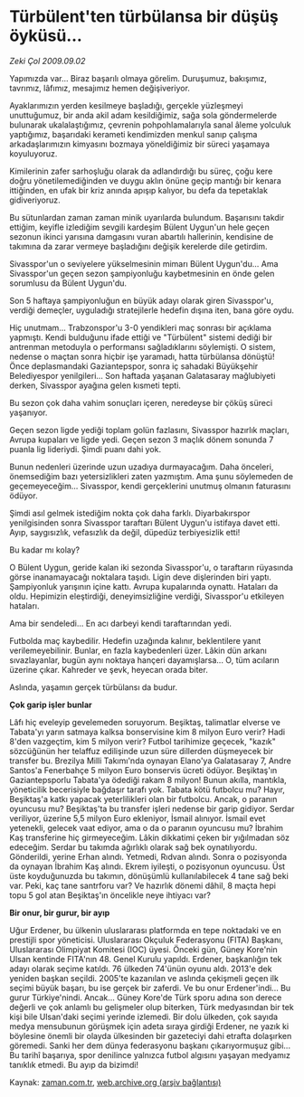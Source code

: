 # Türbülent'ten türbülansa bir düşüş öyküsü...

*Zeki Çol 2009.09.02*

<tr><td class="metin" colspan="2" style="padding-top: 20px; padding-left: 5px; padding-right: 10px;">Yapımızda var... Biraz başarılı olmaya görelim. Duruşumuz, bakışımız, tavrımız, lâfımız, mesajımız hemen değişiveriyor.</td></tr><tr><td class="metin" colspan="2" style="padding-top: 20px; padding-left: 5px; padding-right: 10px;"><p>Ayaklarımızın yerden kesilmeye başladığı, gerçekle yüzleşmeyi unuttuğumuz, bir anda akil adam kesildiğimiz, sağa sola göndermelerde bulunarak ukalalaştığımız, çevrenin pohpohlamalarıyla sanal âleme yolculuk yaptığımız, başarıdaki kerameti kendimizden menkul sanıp çalışma arkadaşlarımızın kimyasını bozmaya yöneldiğimiz bir süreci yaşamaya koyuluyoruz.
<p>Kimilerinin zafer sarhoşluğu olarak da adlandırdığı bu süreç, çoğu kere doğru yönetilemediğinden ve duygu aklın önüne geçip mantığı bir kenara ittiğinden, en ufak bir kriz anında apışıp kalıyor, bu defa da tepetaklak gidiveriyoruz.
<p>Bu sütunlardan zaman zaman minik uyarılarda bulundum. Başarısını takdir ettiğim, keyifle izlediğim sevgili kardeşim Bülent Uygun'un hele geçen sezonun ikinci yarısına damgasını vuran abartılı hallerinin, kendisine de takımına da zarar vermeye başladığını değişik kerelerde dile getirdim.
<p>Sivasspor'un o seviyelere yükselmesinin mimarı Bülent Uygun'du... Ama Sivasspor'un geçen sezon şampiyonluğu kaybetmesinin en önde gelen sorumlusu da Bülent Uygun'du.
<p>Son 5 haftaya şampiyonluğun en büyük adayı olarak giren Sivasspor'u, verdiği demeçler, uyguladığı stratejilerle hedefin dışına iten, bana göre oydu.
<p>Hiç unutmam... Trabzonspor'u 3-0 yendikleri maç sonrası bir açıklama yapmıştı. Kendi bulduğunu ifade ettiği ve "Türbülent" sistemi dediği bir antrenman metoduyla o performansı sağladıklarını söylemişti. O sistem, nedense o maçtan sonra hiçbir işe yaramadı, hatta türbülansa dönüştü! Önce deplasmandaki Gaziantepspor, sonra iç sahadaki Büyükşehir Belediyespor yenilgileri... Son haftada yaşanan Galatasaray mağlubiyeti derken, Sivasspor ayağına gelen kısmeti tepti.
<p>Bu sezon çok daha vahim sonuçları içeren, neredeyse bir çöküş süreci yaşanıyor.
<p>Geçen sezon ligde yediği toplam golün fazlasını, Sivasspor hazırlık maçları, Avrupa kupaları ve ligde yedi. Geçen sezon 3 maçlık dönem sonunda 7 puanla lig lideriydi. Şimdi puanı dahi yok.
<p>Bunun nedenleri üzerinde uzun uzadıya durmayacağım. Daha önceleri, önemsediğim bazı yetersizlikleri zaten yazmıştım. Ama şunu söylemeden de geçemeyeceğim... Sivasspor, kendi gerçeklerini unutmuş olmanın faturasını ödüyor.
<p>Şimdi asıl gelmek istediğim nokta çok daha farklı. Diyarbakırspor yenilgisinden sonra Sivasspor taraftarı Bülent Uygun'u istifaya davet etti. Ayıp, saygısızlık, vefasızlık da değil, düpedüz terbiyesizlik etti!
<p>Bu kadar mı kolay?
<p>O Bülent Uygun, geride kalan iki sezonda Sivasspor'u, o taraftarın rüyasında görse inanamayacağı noktalara taşıdı. Ligin deve dişlerinden biri yaptı. Şampiyonluk yarışının içine kattı. Avrupa kupalarında oynattı. Hataları da oldu. Hepimizin eleştirdiği, deneyimsizliğine verdiği, Sivasspor'u etkileyen hataları.
<p>Ama bir sendeledi... En acı darbeyi kendi taraftarından yedi.
<p>Futbolda maç kaybedilir. Hedefin uzağında kalınır, beklentilere yanıt verilemeyebilinir. Bunlar, en fazla kaybedenleri üzer. Lâkin dün arkanı sıvazlayanlar, bugün aynı noktaya hançeri dayamışlarsa... O, tüm acıların üzerine çıkar. Kahreder ve şevk, heyecan orada biter.
<p>Aslında, yaşamın gerçek türbülansı da budur. 

<b><p>Çok garip işler bunlar<p></p></p></b>
<p>Lâfı hiç eveleyip gevelemeden soruyorum. Beşiktaş, talimatlar elverse ve Tabata'yı yarın satmaya kalksa bonservisine kim 8 milyon Euro verir?
Hadi 8'den vazgeçtim, kim 5 milyon verir?
Futbol tarihimize geçecek, "kazık" sözcüğünün her telaffuz edilişinde uzun süre dillerden düşmeyecek bir transfer bu.
Brezilya Milli Takımı'nda oynayan Elano'ya Galatasaray 7, Andre Santos'a Fenerbahçe 5 milyon Euro bonservis ücreti ödüyor. Beşiktaş'ın Gaziantepsporlu Tabata'ya ödediği rakam 8 milyon!
Bunun akılla, mantıkla, yöneticilik becerisiyle bağdaşır tarafı yok.
Tabata kötü futbolcu mu? Hayır, Beşiktaş'a katkı yapacak yeterlilikleri olan bir futbolcu. Ancak, o paranın oyuncusu mu?
Beşiktaş'ta bu transfer işleri nedense bir garip gidiyor. Serdar veriliyor, üzerine 5,5 milyon Euro ekleniyor, İsmail alınıyor.
İsmail evet yetenekli, gelecek vaat ediyor, ama o da o paranın oyuncusu mu?
İbrahim Kaş transferine hiç girmeyeceğim.
Lâkin dikkatimi çeken bir yığılmadan söz edeceğim.
Serdar bu takımda ağırlıklı olarak sağ bek oynatılıyordu. Gönderildi, yerine Erhan alındı. Yetmedi, Rıdvan alındı. Sonra o pozisyonda da oynayan İbrahim Kaş alındı. Ekrem iyileşti, o pozisyonun oyuncusu. Üst üste koyduğunuzda bu takımın, dönüşümlü kullanılabilecek 4 tane sağ beki var.
Peki, kaç tane santrforu var?
Ve hazırlık dönemi dâhil, 8 maçta hepi topu 5 gol atan Beşiktaş'ın öncelikle neye ihtiyacı var?

<b><p>Bir onur, bir gurur, bir ayıp</p></b>
<p>Uğur Erdener, bu ülkenin uluslararası platformda en tepe noktadaki ve en prestijli spor yöneticisi.
Uluslararası Okçuluk Federasyonu (FITA) Başkanı, Uluslararası Olimpiyat Komitesi (IOC) üyesi.
Önceki gün, Güney Kore'nin Ulsan kentinde FITA'nın 48. Genel Kurulu yapıldı. Erdener, başkanlığın tek adayı olarak seçime katıldı. 76 ülkeden 74'ünün oyunu aldı. 2013'e dek yeniden başkan seçildi. 2005'te kazanılan ve aslında çekişmeli geçen ilk seçimi büyük başarı, bu ise gerçek bir zaferdi. Ve bu onur Erdener'indi... Bu gurur Türkiye'nindi.
Ancak... Güney Kore'de Türk sporu adına son derece değerli ve çok anlamlı bu gelişmeler olup biterken, Türk medyasından bir tek kişi bile Ulsan'daki seçimi yerinde izlemedi. Bir dolu ülkeden, çok sayıda medya mensubunun görüşmek için adeta sıraya girdiği Erdener, ne yazık ki böylesine önemli bir olayda ülkesinden bir gazeteciyi dahi etrafta dolaşırken göremedi.
Sanki her dem dünya federasyonu başkanı çıkarıyormuşuz gibi... Bu tarihî başarıya, spor denilince yalnızca futbol algısını yaşayan medyamız tanıklık etmedi.
Bu ayıp da bizimdi!<br/></p></p></p></p></p></p></p></p></p></p></p></p></p></p></p></p></p></td></tr>

Kaynak: [zaman.com.tr](http://zaman.com.tr/yazar.do?yazino=887473), [web.archive.org (arşiv bağlantısı)](http://web.archive.org/web/20090924022727/http://www.zaman.com.tr:80/yazar.do?yazino=887473)
